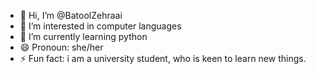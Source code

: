 - 👋 Hi, I’m @BatoolZehraai
- 👀 I’m interested in computer languages
- 🌱 I’m currently learning python
- 😄 Pronoun: she/her
- ⚡ Fun fact: i am a university student, who is keen to learn new things.

<!---
BatoolZehraai/BatoolZehraai is a ✨ special ✨ repository because its `README.md` (this file) appears on your GitHub profile.
You can click the Preview link to take a look at your changes.
--->
